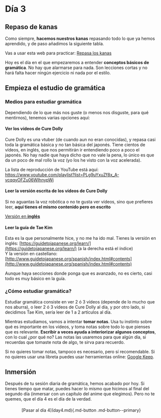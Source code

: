 # Día 3

## Repaso de kanas
Como siempre, **hacemos nuestros kanas** repasando todo lo que ya hemos aprendido, y de paso añadimos la siguiente tabla. 

Vas a usar esta web para practicar: [Repasa los kanas](https://renshuu.manabe.es/kanas)  

Hoy es el día en el que empezaremos a entender **conceptos básicos de gramática**. No hay que alarmarse para nada. Son lecciones cortas y no hará falta hacer ningún ejercicio ni nada por el estilo. 

## Empieza el estudio de gramática
### Medios para estudiar gramática

Dependiendo de lo que más nos guste (o menos nos disguste, para qué mentirnos), tenemos varias opciones aquí:

#### Ver los vídeos de Cure Dolly
Cure Dolly es una vtuber (de cuando aun no eran conocidas), y repasa casi toda la gramática básica y no tan básica del japonés. Tiene cientos de vídeos, en inglés, que nos permitirán ir entendiendo poco a poco el japonés. No hay nadie que haya dicho que no vale la pena, lo único es que da un poco de mal rollo la voz (yo los he visto con la voz acelerada).

La lista de reproducción de YouTube está aquí: https://www.youtube.com/playlist?list=PLg9uYxuZf8x_A-vcqqyOFZu06WlhnypWj 


#### Leer la versión escrita de los vídeos de Cure Dolly
Si no aguantas la voz robótica o no te gusta ver vídeos, sino que prefieres leer, **aquí tienes el mismo contenido pero en escrito**

[Versión en **inglés**](https://docs.google.com/document/d/1OwVPStFrXRjXvzmrFQUfXpEiPNspYq6JYxA4zDTlhPM/edit )


#### Leer la guía de Tae Kim
Esta es la que personalmente hice, y no me ha ido mal.
Tienes la versión en inglés: [https://guidetojapanese.org/learn/](https://guidetojapanese.org/learn/) (a la derecha está el índice)<br>
Y la versión en castellano: [http://www.guidetojapanese.org/spanish/index.html#contents](http://www.guidetojapanese.org/spanish/index.html#contents)

Aunque haya secciones donde ponga que es avanzado, no es cierto, casi todo es muy básico en la guía.


### ¿Cómo estudiar gramática?
Estudiar gramática consiste en ver 2 ó 3 vídeos (depende de lo mucho que nos aburra), o leer 2 ó 3 vídeos de Cure Dolly al día, y por otro lado, si decidimos Tae Kim, sería leer de 1 a 2 artículos al día.

Mientras estudiamos, vamos a intentar **tomar notas**. Usa tu instinto sobre qué es importante en los vídeos, y toma notas sobre todo lo que pienses que es relevante.
**Escribir a veces ayuda a interiorizar algunos conceptos**, con lo cual ¿por qué no? Las notas las usaremos para que algún día, si recuerdas que tomaste nota de algo, te sirva para recuerdo.

Si no quieres tomar notas, tampoco es necesario, pero sí recomendable. Si no quieres usar una libreta puedes usar herramientas online: [Google Keep](https://keep.google.com/). 

## Inmersión
Después de tu sesión diaria de gramática, hemos acabado por hoy. Si tienes tiempo que matar, puedes hacer lo mismo que hicimos al final del segundo día (inmersar con un capítulo del anime que elegimos). Pero no te quemes, que el día 4 es el día de la verdad.


<div style="margin-top: 20px;width:full;display:flex;justify-content:center;" markdown="1">
  [Pasar al día 4](day4.md){.md-button .md-button--primary}
</div>
